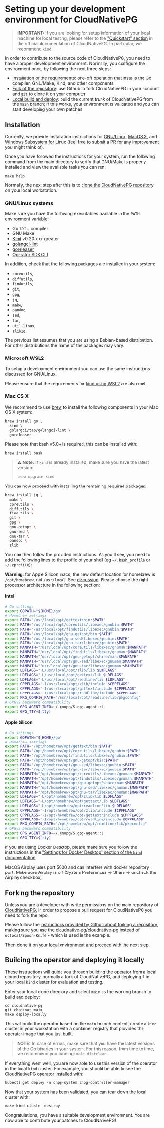 # Setting up your development environment for CloudNativePG

> **IMPORTANT:** If you are looking for setup information of your local
> machine for local testing, please refer to the ["Quickstart" section](../../docs/src/quickstart.md)
> in the official documentation of CloudNativePG. In particular, we
> recommend `kind`.

In order to contribute to the source code of CloudNativePG, you need to have a
proper development environment. Normally, you configure the environment once, by
following the next three steps:

- [Installation of the requirements](#installation): one-off operation that installs the Go compiler, GNU/Make, Kind, and other components
- [Fork of the repository](#forking-the-repository): use Github to fork
  CloudNativePG in your account and `git` to clone it on your computer
- [Local build and deploy](#building-the-operator-and-deploying-it-locally):
  build the current *trunk* of CloudNativePG from the `main` branch; if this
  works, your environment is validated and you can start developing your own
  patches

## Installation

Currently, we provide installation instructions for [GNU/Linux](#gnulinux-systems),
[MacOS X](#mac-os-x), and [Windows Subsystem for Linux](microsoft-wsl2)
(feel free to submit a PR for any improvement you might think of).

Once you have followed the instructions for your system, run the following
command from the main directory to verify that GNU/Make is properly installed
and view the available tasks you can run:

```
make help
```

Normally, the next step after this is to [clone the CloudNativePG repository](#forking-the-repository)
on your local workstation.

<!-- TODO: We should add an easier way to check that requirements are met -->

### GNU/Linux systems

Make sure you have the following executables available in the `PATH`
environment variable:

- Go 1.21+ compiler
- GNU Make
- [Kind](https://kind.sigs.k8s.io/) v0.20.x or greater
- [golangci-lint](https://github.com/golangci/golangci-lint)
- [goreleaser](https://goreleaser.com/)
- [Operator SDK CLI](https://sdk.operatorframework.io/)

In addition, check that the following packages are installed in your system:

- `coreutils`,
- `diffutils`,
- `findutils`,
- `git`,
- `gpg`,
- `jq`,
- `make`,
- `pandoc`,
- `sed`,
- `tar`,
- `util-linux`,
- `zlib1g`.

The previous list assumes that you are using a Debian-based distribution. For
other distributions the name of the packages may vary.

### Microsoft WSL2

To setup a development environment you can use the same instructions discussed
for GNU/Linux.

Please ensure that the requirements for [kind using
WSL2](https://kind.sigs.k8s.io/docs/user/using-wsl2/) are also met.

### Mac OS X

We recommend to use [brew](https://brew.sh/) to install the following
components in your Mac OS X system:

``` bash
brew install go \
  kind \
  golangci/tap/golangci-lint \
  goreleaser
```

Please note that bash v5.0+ is required, this can be installed with:
``` bash
brew install bash
```

>**⚠️ Note:**
>If `kind` is already installed, make sure you have the latest version:
>
>``` bash
>brew upgrade kind
>```

You can now proceed with installing the remaining required packages:

``` bash
brew install jq \
  make \
  coreutils \
  diffutils \
  findutils \
  git \
  gpg \
  gnu-getopt \
  gnu-sed \
  gnu-tar \
  pandoc \
  zlib
```

You can then follow the provided instructions. As you'll see, you need to add
the following lines to the profile of your shell (eg `~/.bash_profile` or
`~/.zprofile`):

**Warning**: for Apple Silicon macs, the new default location for homebrew
is `/opt/homebrew`, not `/usr/local`. See [discussion](https://github.com/Homebrew/brew/issues/9177).
Please choose the right processor architecture in the following section:

#### Intel

``` bash
# Go settings
export GOPATH="${HOME}/go"
# Homebrew settings
export PATH="/usr/local/opt/gettext/bin:$PATH"
export PATH="/usr/local/opt/coreutils/libexec/gnubin:$PATH"
export PATH="/usr/local/opt/findutils/libexec/gnubin:$PATH"
export PATH="/usr/local/opt/gnu-getopt/bin:$PATH"
export PATH="/usr/local/opt/gnu-sed/libexec/gnubin:$PATH"
export PATH="/usr/local/opt/gnu-tar/libexec/gnubin:$PATH"
export MANPATH="/usr/local/opt/coreutils/libexec/gnuman:$MANPATH"
export MANPATH="/usr/local/opt/findutils/libexec/gnuman:$MANPATH"
export MANPATH="/usr/local/opt/gnu-getopt/share/man:$MANPATH"
export MANPATH="/usr/local/opt/gnu-sed/libexec/gnuman:$MANPATH"
export MANPATH="/usr/local/opt/gnu-tar/libexec/gnuman:$MANPATH"
export LDFLAGS="-L/usr/local/opt/zlib/lib $LDFLAGS"
export LDFLAGS="-L/usr/local/opt/gettext/lib $LDFLAGS"
export LDFLAGS="-L/usr/local/opt/readline/lib $LDFLAGS"
export CPPFLAGS="-I/usr/local/opt/zlib/include $CPPFLAGS"
export CPPFLAGS="-I/usr/local/opt/gettext/include $CPPFLAGS"
export CPPFLAGS="-I/usr/local/opt/readline/include $CPPFLAGS"
export PKG_CONFIG_PATH="/usr/local/opt/readline/lib/pkgconfig"
# GPGv2 backward compatibility
export GPG_AGENT_INFO=~/.gnupg/S.gpg-agent::1
export GPG_TTY=$(tty)
```

#### Apple Silicon

``` bash
# Go settings
export GOPATH="${HOME}/go"
# Homebrew settings
export PATH="/opt/homebrew/opt/gettext/bin:$PATH"
export PATH="/opt/homebrew/opt/coreutils/libexec/gnubin:$PATH"
export PATH="/opt/homebrew/opt/findutils/libexec/gnubin:$PATH"
export PATH="/opt/homebrew/opt/gnu-getopt/bin:$PATH"
export PATH="/opt/homebrew/opt/gnu-sed/libexec/gnubin:$PATH"
export PATH="/opt/homebrew/opt/gnu-tar/libexec/gnubin:$PATH"
export MANPATH="/opt/homebrew/opt/coreutils/libexec/gnuman:$MANPATH"
export MANPATH="/opt/homebrew/opt/findutils/libexec/gnuman:$MANPATH"
export MANPATH="/opt/homebrew/opt/gnu-getopt/share/man:$MANPATH"
export MANPATH="/opt/homebrew/opt/gnu-sed/libexec/gnuman:$MANPATH"
export MANPATH="/opt/homebrew/opt/gnu-tar/libexec/gnuman:$MANPATH"
export LDFLAGS="-L/opt/homebrew/opt/zlib/lib $LDFLAGS"
export LDFLAGS="-L/opt/homebrew/opt/gettext/lib $LDFLAGS"
export LDFLAGS="-L/opt/homebrew/opt/readline/lib $LDFLAGS"
export CPPFLAGS="-I/opt/homebrew/opt/zlib/include $CPPFLAGS"
export CPPFLAGS="-I/opt/homebrew/opt/gettext/include $CPPFLAGS"
export CPPFLAGS="-I/opt/homebrew/opt/readline/include $CPPFLAGS"
export PKG_CONFIG_PATH="/opt/homebrew/opt/readline/lib/pkgconfig"
# GPGv2 backward compatibility
export GPG_AGENT_INFO=~/.gnupg/S.gpg-agent::1
export GPG_TTY=$(tty)
```

If you are using Docker Desktop, please make sure you follow the instructions in the
["Settings for Docker Desktop" section of the `kind` documentation](https://kind.sigs.k8s.io/docs/user/quick-start/#settings-for-docker-desktop).

MacOS Airplay uses port 5000 and can interfere with docker repository port. Make sure Airplay is off (System Preferences -> Share -> uncheck the Airplay checkbox).

## Forking the repository

Unless you are a developer with write permissions on the main repository of
[CloudNativePG](https://github.com/cloudnative-pg/cloudnative-pg), in order to
propose a pull request for CloudNativePG you need to fork the repo.

Please follow the [instructions provided by Github about forking a repository](https://docs.github.com/en/get-started/quickstart/fork-a-repo),
making sure you use the [cloudnative-pg/cloudnative-pg](https://github.com/cloudnative-pg/cloudnative-pg)
instead of `octocat/Spoon-Knife` - which is used in the example.

Then clone it on your local environment and proceed with the next step.

## Building the operator and deploying it locally

These instructions will guide you through building the operator from a local
cloned repository, normally a fork of CloudNativePG, and deploying it in
your local `kind` cluster for evaluation and testing.

Enter your local clone directory and select `main` as the working branch to
build and deploy:

```shell
cd cloudnative-pg
git checkout main
make deploy-locally
```

This will build the operator based on the `main` branch content, create a
`kind` cluster in your workstation with a container registry that provides the
operator image that you just built.

> **NOTE:** In case of errors, make sure that you have the latest versions of the Go
> binaries in your system. For this reason, from time to time, we recommend
> you running: `make distclean`.

If everything went well, you are now able to use this version of the operator
in the local `kind` cluster. For example, you should be able to see the
CloudNativePG operator installed with:

```shell
kubectl get deploy -n cnpg-system cnpg-controller-manager
```

Now that your system has been validated, you can tear down the local cluster with:

```shell
make kind-cluster-destroy
```

Congratulations, you have a suitable development environment. You are now able
to contribute your patches to CloudNativePG!
